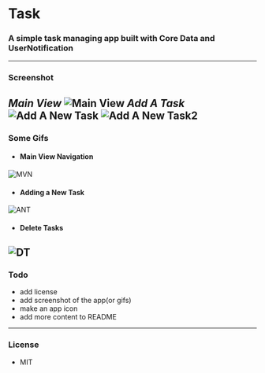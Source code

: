 # Task
### A simple task managing app built with Core Data and UserNotification
---
### Screenshot
***Main View***
![Main View](Screenshots/mainView.png)
***Add A Task***
![Add A New Task](Screenshots/addTaskView1.png)
![Add A New Task2](Screenshots/addTaskView2.png)
---
### Some Gifs
- #### Main View Navigation
![MVN](Screenshots/mainNavigationGIF.gif)
- #### Adding a New Task
![ANT](Screenshots/addTaskGIF.gif)
- #### Delete Tasks
![DT](Screenshots/deleteTaskGIF.gif)
---
### Todo
- add license
- add screenshot of the app(or gifs)
- make an app icon
- add more content to README
---
### License
- MIT
